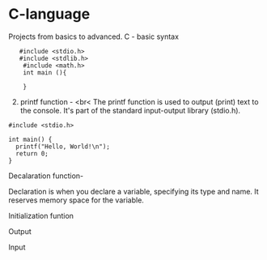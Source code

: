 # C-language
Projects from basics to advanced.
 C - basic syntax
```
   #include <stdio.h>
   #include <stdlib.h>
    #include <math.h>
    int main (){

    }
```
2. printf function - <br<
   The printf function is used to output (print) text to the console. It's part of the standard input-output library (stdio.h).
  ```
#include <stdio.h>

int main() {
    printf("Hello, World!\n");
    return 0;
}
```
 Decalaration function- <br>
 
 Declaration is when you declare a variable, specifying its type and name. It reserves memory space for the variable.
 
 Initialization funtion
 
 Output
 
 Input
 
